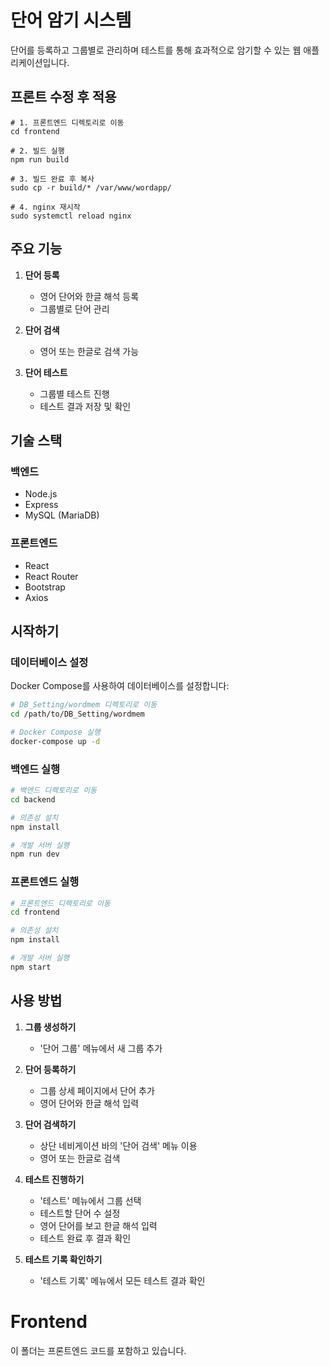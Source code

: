 # 단어 암기 시스템

단어를 등록하고 그룹별로 관리하며 테스트를 통해 효과적으로 암기할 수 있는 웹 애플리케이션입니다.

## 프론트 수정 후 적용

```
# 1. 프론트엔드 디렉토리로 이동
cd frontend

# 2. 빌드 실행
npm run build

# 3. 빌드 완료 후 복사
sudo cp -r build/* /var/www/wordapp/

# 4. nginx 재시작
sudo systemctl reload nginx
```

## 주요 기능

1. **단어 등록**
   - 영어 단어와 한글 해석 등록
   - 그룹별로 단어 관리

2. **단어 검색**
   - 영어 또는 한글로 검색 가능

3. **단어 테스트**
   - 그룹별 테스트 진행
   - 테스트 결과 저장 및 확인

## 기술 스택

### 백엔드
- Node.js
- Express
- MySQL (MariaDB)

### 프론트엔드
- React
- React Router
- Bootstrap
- Axios

## 시작하기

### 데이터베이스 설정

Docker Compose를 사용하여 데이터베이스를 설정합니다:

```bash
# DB_Setting/wordmem 디렉토리로 이동
cd /path/to/DB_Setting/wordmem

# Docker Compose 실행
docker-compose up -d
```

### 백엔드 실행

```bash
# 백엔드 디렉토리로 이동
cd backend

# 의존성 설치
npm install

# 개발 서버 실행
npm run dev
```

### 프론트엔드 실행

```bash
# 프론트엔드 디렉토리로 이동
cd frontend

# 의존성 설치
npm install

# 개발 서버 실행
npm start
```

## 사용 방법

1. **그룹 생성하기**
   - '단어 그룹' 메뉴에서 새 그룹 추가

2. **단어 등록하기**
   - 그룹 상세 페이지에서 단어 추가
   - 영어 단어와 한글 해석 입력

3. **단어 검색하기**
   - 상단 네비게이션 바의 '단어 검색' 메뉴 이용
   - 영어 또는 한글로 검색

4. **테스트 진행하기**
   - '테스트' 메뉴에서 그룹 선택
   - 테스트할 단어 수 설정
   - 영어 단어를 보고 한글 해석 입력
   - 테스트 완료 후 결과 확인

5. **테스트 기록 확인하기**
   - '테스트 기록' 메뉴에서 모든 테스트 결과 확인

# Frontend

이 폴더는 프론트엔드 코드를 포함하고 있습니다. 
